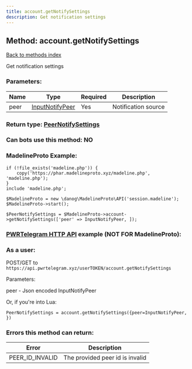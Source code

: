 ```yaml
---
title: account.getNotifySettings
description: Get notification settings
---
```

## Method: account.getNotifySettings  
[Back to methods index](index.md)


Get notification settings

### Parameters:

| Name     |    Type       | Required | Description |
|----------|---------------|----------|-------------|
|peer|[InputNotifyPeer](../types/InputNotifyPeer.md) | Yes|Notification source |


### Return type: [PeerNotifySettings](../types/PeerNotifySettings.md)

### Can bots use this method: **NO**


### MadelineProto Example:


```
if (!file_exists('madeline.php')) {
    copy('https://phar.madelineproto.xyz/madeline.php', 'madeline.php');
}
include 'madeline.php';

$MadelineProto = new \danog\MadelineProto\API('session.madeline');
$MadelineProto->start();

$PeerNotifySettings = $MadelineProto->account->getNotifySettings(['peer' => InputNotifyPeer, ]);
```

### [PWRTelegram HTTP API](https://pwrtelegram.xyz) example (NOT FOR MadelineProto):



### As a user:

POST/GET to `https://api.pwrtelegram.xyz/userTOKEN/account.getNotifySettings`

Parameters:

peer - Json encoded InputNotifyPeer




Or, if you're into Lua:

```
PeerNotifySettings = account.getNotifySettings({peer=InputNotifyPeer, })
```

### Errors this method can return:

| Error    | Description   |
|----------|---------------|
|PEER_ID_INVALID|The provided peer id is invalid|


